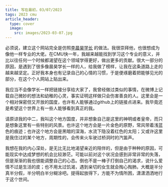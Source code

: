 ```yaml
---
title: 写在最初，03/07/2023
tags: 2023 cmu
article_header:
  type: cover
  image:
    src: images/2023-03-07.jpg
---
```


必须说，建立这个网站完全是仿照[李晨昊学长](https://mashplant.online/) 的做法。我很崇拜他，也很想成为像他一样专业的大佬。在CMU快一年，我越来越能找到学习这个专业的意义，并比以往任何一个时候都渴望在这个领域学得更好，做出更多的贡献。很大一部分的原因，是遇到了很多像晨昊学长一样的人，给我做了榜样，让我在这条道路上走的越来越坚定。正好我本身也有记录自己的心情的习惯，于是便琢磨着把能够见光的部分，在这个个人网站上贴出来。


<!--more-->

我应当不会像学长一样把链接分享给大家了，我曾经做过类似的事情，在微博上记载自己微妙的想法和幼稚的心灵，事实证明这样做只会伤害善良的人。这里会是一个相对保密但又开放的国度，也许有人能够通过github上的链接点进来。我毕竟还是希望这个世界上有一些人能够看到真正的我。


请原谅我的中二，我叫这个地方国度，并非想象自己是这里的神明或者皇帝，而只是想象这里有一些特别的风景。也许这个地方会是一片金色的原野，常风带着浅蓝色的痕迹；也许这个地方会是黑暗的深海，水流下隐没着红色的太阳；又或许这里是我住过的某个地方，周期性的，会传来火车驶过桥洞时的汽笛声。


我想在我的内心深处，是无比无比地渴望亲近的陪伴的，但是由于种种的原因，可能现实中达成梦想的机会比较渺茫。可能以前对这个状况会感到非常非常的失落，但是渐渐的我也很能调整自己的心态。倒也不是一棒子打倒自己的渴求，说什么爱情不过是生活的皮；也不用太过饥渴，遇到亲切的女生就会掏心掏肺。大概是半分真半分假，半分明白半分糊涂吧。提得起放得下，方能不为情所困，潇潇洒洒地行于这个世间。